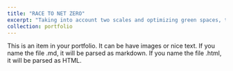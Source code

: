 ```yaml
---
title: "RACE TO NET ZERO"
excerpt: "Taking into account two scales and optimizing green spaces, transportation, and buildings, this strategic initiative seeks to diminish carbon emissions, enhance carbon absorption, and ultimately attain carbon neutrality.<br/><img src='/images/proj1p1.png'><img src='/images/proj1p2.png'><img src='/images/proj1p3.png'><img src='/images/proj1p4.png'><img src='/images/proj1p5.png'>"
collection: portfolio
---
```


This is an item in your portfolio. It can be have images or nice text. If you name the file .md, it will be parsed as markdown. If you name the file .html, it will be parsed as HTML. 
